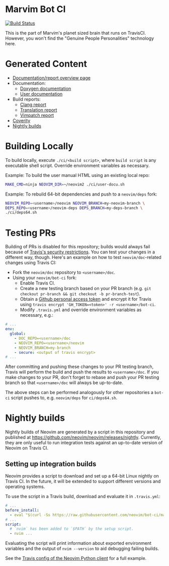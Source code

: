 # Marvim Bot CI

[![Build Status](https://travis-ci.org/neovim/bot-ci.svg?branch=master)](https://travis-ci.org/neovim/bot-ci)

This is the part of Marvim's planet sized brain that runs on TravisCI.
However, you won't find the "Genuine People Personalities" technology here.

# Generated Content

 - [Documentation/report overview page][doc-index]
 - Documentation:
   - [Doxygen documentation][doc-dev]
   - [User documentation][doc-user]
 - Build reports:
   - [Clang report][clang-report]
   - [Translation report][translation-report]
   - [Vimpatch report][vimpatch-report]
 - [Coverity][coverity]
 - [Nightly builds](#nightly-builds)

[doc-index]: https://neovim.io/doc
[doc-dev]: https://neovim.io/doc/dev
[doc-user]: https://neovim.io/doc/user
[clang-report]: https://neovim.io/doc/reports/clang
[translation-report]: https://neovim.io/doc/reports/translations
[vimpatch-report]: https://neovim.io/doc/reports/vimpatch
[coverity]: https://scan.coverity.com/projects/2227

# Building Locally

To build locally, execute `./ci/<build script>`, where `build script` is any
executable shell script. Override environment variables as necessary.

Example: To build the user manual HTML using an existing local repo:

```bash
MAKE_CMD=ninja NEOVIM_DIR=~/neovim2 ./ci/user-docu.sh
```

Example: To rebuild 64-bit dependencies and push to a `neovim/deps` fork:

```bash
NEOVIM_REPO=<username>/neovim NEOVIM_BRANCH=my-neovim-branch \
DEPS_REPO=<username>/neovim-deps DEPS_BRANCH=my-deps-branch \
./ci/deps64.sh
```

# Testing PRs

Building of PRs is disabled for this repository; builds would always fail
because of [Travis's security restrictions][travis-security].
You can test your changes in a different way, though. Here's an example on how
to test `neovim/doc`-related changes using Travis CI:

 * Fork the `neovim/doc` repository to `<username>/doc`.
 * Using your `neovim/bot-ci` fork:
   * Enable Travis CI.
   * Create a new testing branch based on your PR branch (e.g. `git checkout
     pr-branch && git checkout -b pr-branch-test`).
   * Obtain a [Github personal access token](https://github.com/settings/applications)
     and encrypt it for Travis using `travis encrypt 'GH_TOKEN=<token>' -r
     <username>/bot-ci`.
   * Modify `.travis.yml` and override environment variables as necessary, e.g.:

```yaml
# ...
env:
  global:
    - DOC_REPO=<username>/doc
    - NEOVIM_REPO=<username>/neovim
    - NEOVIM_BRANCH=my-branch
    - secure: <output of travis encrypt>
# ...
```

After committing and pushing these changes to your PR testing branch, Travis
will perform the build and push the results to `<username>/doc`. If you make
changes to your PR, don't forget to rebase and push your PR testing branch so
that `<username>/doc` will always be up-to-date.

The above steps can be performed analogously for other repositories a `bot-ci`
script pushes to, e.g. `neovim/deps` for `ci/deps64.sh`.

# Nightly builds

Nightly builds of Neovim are generated by a script in this repository and
published at https://github.com/neovim/neovim/releases/nightly. Currently, they
are only useful to run integration tests against an up-to-date version of
Neovim on Travis CI.

## Setting up integration builds

Neovim provides a script to download and set up a 64-bit Linux nightly on
Travis CI. In the future, it will be extended to support different versions and
operating systems.

To use the script in a Travis build, download and evaluate it in `.travis.yml`:

```yaml
# ...
before_install:
  - eval "$(curl -Ss https://raw.githubusercontent.com/neovim/bot-ci/master/scripts/travis-setup.sh) nightly-x64"
# ...
script:
  # `nvim` has been added to `$PATH` by the setup script.
  - nvim ...
```

Evaluating the script will print information about exported environment
variables and the output of `nvim --version` to aid debugging failing builds.

See the [Travis config of the Neovim Python client](https://github.com/neovim/python-client/blob/master/.travis.yml) for a full example.


[travis-security]: http://docs.travis-ci.com/user/pull-requests/#Security-Restrictions-when-testing-Pull-Requests
